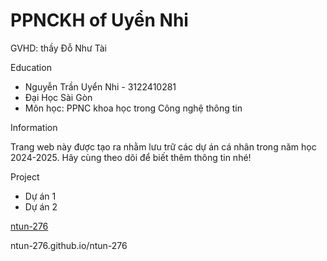 <h1> PPNCKH of Uyển Nhi </h1>
GVHD: thầy Đỗ Như Tài

<p> Education </p>
<ul>
  <li> Nguyễn Trần Uyển Nhi - 3122410281 </li>
  <li> Đại Học Sài Gòn </li>
  <li> Môn học: PPNC khoa học trong Công nghệ thông tin </li>
</ul>
<p> Information </p>
  Trang web này được tạo ra nhằm lưu trữ các dự án cá nhân trong năm học 2024-2025. Hãy cùng theo dõi để biết thêm thông tin nhé!
<p> Project </p>
<ul>
  <li> Dự án 1 </li>
  <li> Dự án 2 </li>
</ul>
<a href="#"> ntun-276 </a>

ntun-276.github.io/ntun-276
